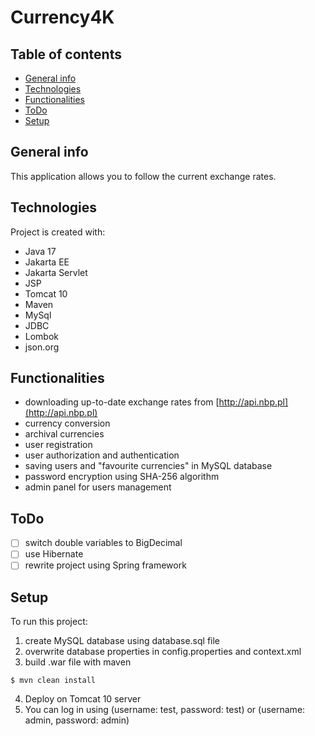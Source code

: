 # Currency4K

## Table of contents
* [General info](#general-info)
* [Technologies](#technologies)
* [Functionalities](#Functionalities)
* [ToDo](#ToDo)
* [Setup](#setup)

## General info
This application allows you to follow the current exchange rates.
	
## Technologies
Project is created with:
* Java 17
* Jakarta EE
* Jakarta Servlet
* JSP
* Tomcat 10
* Maven 
* MySql
* JDBC
* Lombok
* json.org

## Functionalities
* downloading up-to-date exchange rates from [http://api.nbp.pl](http://api.nbp.pl)
* currency conversion
* archival currencies
* user registration
* user authorization and authentication
* saving users and "favourite currencies" in MySQL database
* password encryption using SHA-256 algorithm
* admin panel for users management

## ToDo
- [ ] switch double variables to BigDecimal
- [ ] use Hibernate
- [ ] rewrite project using Spring framework
	
## Setup
To run this project:
1. create MySQL database using database.sql file
2. overwrite database properties in config.properties and context.xml
3. build .war file with maven
```
$ mvn clean install
```
4. Deploy on Tomcat 10 server
5. You can log in using (username: test, password: test) or (username: admin, password: admin)
